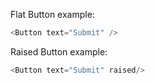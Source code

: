 Flat Button example:

```js
<Button text="Submit" />
```

Raised Button example:

```js
<Button text="Submit" raised/>
```
